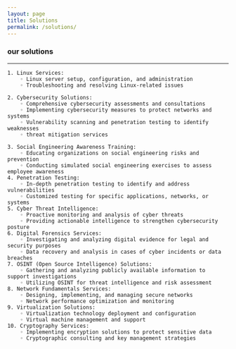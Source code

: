 ```yaml
---
layout: page
title: Solutions
permalink: /solutions/
---
```

### our solutions ###
---
    1. Linux Services:
        ◦ Linux server setup, configuration, and administration
        ◦ Troubleshooting and resolving Linux-related issues

    2. Cybersecurity Solutions:
        ◦ Comprehensive cybersecurity assessments and consultations
        ◦ Implementing cybersecurity measures to protect networks and systems
        ◦ Vulnerability scanning and penetration testing to identify weaknesses
        ◦ threat mitigation services
          
    3. Social Engineering Awareness Training:
        ◦ Educating organizations on social engineering risks and prevention
        ◦ Conducting simulated social engineering exercises to assess employee awareness
    4. Penetration Testing:
        ◦ In-depth penetration testing to identify and address vulnerabilities
        ◦ Customized testing for specific applications, networks, or systems
    5. Cyber Threat Intelligence:
        ◦ Proactive monitoring and analysis of cyber threats
        ◦ Providing actionable intelligence to strengthen cybersecurity posture
    6. Digital Forensics Services:
        ◦ Investigating and analyzing digital evidence for legal and security purposes
        ◦ Data recovery and analysis in cases of cyber incidents or data breaches
    7. OSINT (Open Source Intelligence) Solutions:
        ◦ Gathering and analyzing publicly available information to support investigations
        ◦ Utilizing OSINT for threat intelligence and risk assessment
    8. Network Fundamentals Services:
        ◦ Designing, implementing, and managing secure networks
        ◦ Network performance optimization and monitoring
    9. Virtualization Solutions:
        ◦ Virtualization technology deployment and configuration
        ◦ Virtual machine management and support
    10. Cryptography Services:
        ◦ Implementing encryption solutions to protect sensitive data
        ◦ Cryptographic consulting and key management strategies
